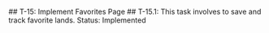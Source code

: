 
# #   T - 1 5 :   I m p l e m e n t   F a v o r i t e s     P a g e  
 # #   T - 1 5 . 1 :   T h i s   t a s k   i n v o l v e s   t o   s a v e   a n d   t r a c k   f a v o r i t e   l a n d s .  
 * * S t a t u s :   I m p l e m e n t e d * *  
  
 